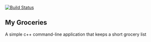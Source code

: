 [![Build Status](https://travis-ci.org/jmousavi/MyGroceries.svg?branch=master)](https://travis-ci.org/jmousavi/MyGroceries)

## My Groceries 
A simple c++ command-line application that keeps a short grocery list
